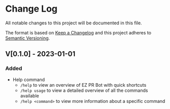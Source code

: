 
# Change Log
All notable changes to this project will be documented in this file.
 
The format is based on [Keep a Changelog](http://keepachangelog.com/)
and this project adheres to [Semantic Versioning](http://semver.org/).
 
## V[0.1.0] - 2023-01-01
 
### Added

- Help command
    - `/help` to view an overview of EZ PR Bot with quick shortcuts
    - `/help usage` to view a detailed overview of all the commands available
    - `/help <command>` to view more information about a specific command
